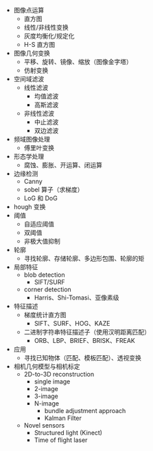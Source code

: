 - 图像点运算
	- 直方图
	- 线性/非线性变换
	- 灰度均衡化/规定化
	- H-S 直方图
- 图像几何变换
	- 平移、旋转、镜像、缩放（图像金字塔）
	- 仿射变换
- 空间域滤波
	- 线性滤波
		- 均值滤波
		- 高斯滤波
	- 非线性滤波
		- 中止滤波
		- 双边滤波
- 频域图像处理
	- 傅里叶变换
- 形态学处理
	- 腐蚀、膨胀、开运算、闭运算
- 边缘检测
	- Canny
	- sobel 算子（求梯度）
	- LoG 和 DoG
- hough 变换
- 阈值
	- 自适应阈值
	- 双阈值
	- 非极大值抑制
- 轮廓
	- 寻找轮廓、存储轮廓、多边形包围、轮廓的矩
- 局部特征
	- blob detection
		- SIFT/SURF
	- corner detection
		- Harris、Shi-Tomasi、亚像素级
- 特征描述
	- 梯度统计直方图
		- SIFT、SURF、HOG、KAZE
	- 二进制字符串特征描述子（使用汉明距离匹配）
		- ORB、LBP、BRIEF、BRISK、FREAK
- 应用
	- 寻找已知物体（匹配、模板匹配）、透视变换
- 相机几何模型与相机标定
	- 2D-to-3D reconstruction
		- single image
		- 2-image
		- 3-image
		- N-image
			- bundle adjustment approach
			- Kalman Filter
	- Novel sensors
		- Structured light (Kinect)
		- Time of flight laser
